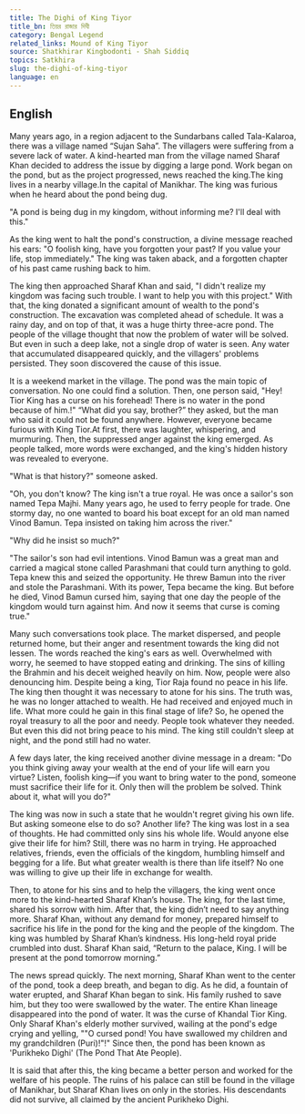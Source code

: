 ```yaml
---
title: The Dighi of King Tiyor
title_bn: তিয়র রাজার দিঘী
category: Bengal Legend
related_links: Mound of King Tiyor
source: Shatkhirar Kingbodonti - Shah Siddiq
topics: Satkhira
slug: the-dighi-of-king-tiyor
language: en
---
```


## English

Many years ago, in a region adjacent to the Sundarbans called Tala-Kalaroa, there was a village named “Sujan Saha”. The villagers were suffering from a severe lack of water. A kind-hearted man from the village named Sharaf Khan decided to address the issue by digging a large pond. Work began on the pond, but as the project progressed, news reached the king.The king lives in a nearby village.In the capital of Manikhar. The king was furious when he heard about the pond being dug.

"A pond is being dug in my kingdom, without informing me? I'll deal with this."

As the king went to halt the pond's construction, a divine message reached his ears: "O foolish king, have you forgotten your past? If you value your life, stop immediately." The king was taken aback, and a forgotten chapter of his past came rushing back to him.

The king then approached Sharaf Khan and said, "I didn't realize my kingdom was facing such trouble. I want to help you with this project." With that, the king donated a significant amount of wealth to the pond's construction. The excavation was completed ahead of schedule. It was a rainy day, and on top of that, it was a huge thirty three-acre pond. The people of the village thought that now the problem of water will be solved. But even in such a deep lake, not a single drop of water is seen. Any water that accumulated disappeared quickly, and the villagers' problems persisted. They soon discovered the cause of this issue.

It is a weekend market in the village. The pond was the main topic of conversation. No one could find a solution. Then, one person said, "Hey! Tior King has a curse on his forehead! There is no water in the pond because of him.!" “What did you say, brother?” they asked, but the man who said it could not be found anywhere. However, everyone became furious with King Tior.At first, there was laughter, whispering, and murmuring. Then, the suppressed anger against the king emerged. As people talked, more words were exchanged, and the king's hidden history was revealed to everyone.

"What is that history?" someone asked.

"Oh, you don't know? The king isn't a true royal. He was once a sailor's son named Tepa Majhi. Many years ago, he used to ferry people for trade. One stormy day, no one wanted to board his boat except for an old man named Vinod Bamun. Tepa insisted on taking him across the river."

"Why did he insist so much?"

"The sailor's son had evil intentions. Vinod Bamun was a great man and carried a magical stone called Parashmani that could turn anything to gold. Tepa knew this and seized the opportunity. He threw Bamun into the river and stole the Parashmani. With its power, Tepa became the king. But before he died, Vinod Bamun cursed him, saying that one day the people of the kingdom would turn against him. And now it seems that curse is coming true."

Many such conversations took place. The market dispersed, and people returned home, but their anger and resentment towards the king did not lessen. The words reached the king's ears as well. Overwhelmed with worry, he seemed to have stopped eating and drinking. The sins of killing the Brahmin and his deceit weighed heavily on him. Now, people were also denouncing him. Despite being a king, Tior Raja found no peace in his life. The king then thought it was necessary to atone for his sins. The truth was, he was no longer attached to wealth. He had received and enjoyed much in life. What more could he gain in this final stage of life? So, he opened the royal treasury to all the poor and needy. People took whatever they needed. But even this did not bring peace to his mind. The king still couldn't sleep at night, and the pond still had no water.

A few days later, the king received another divine message in a dream: "Do you think giving away your wealth at the end of your life will earn you virtue? Listen, foolish king—if you want to bring water to the pond, someone must sacrifice their life for it. Only then will the problem be solved. Think about it, what will you do?"

The king was now in such a state that he wouldn't regret giving his own life. But asking someone else to do so? Another life? The king was lost in a sea of thoughts. He had committed only sins his whole life. Would anyone else give their life for him? Still, there was no harm in trying. He approached relatives, friends, even the officials of the kingdom, humbling himself and begging for a life. But what greater wealth is there than life itself? No one was willing to give up their life in exchange for wealth.

Then, to atone for his sins and to help the villagers, the king went once more to the kind-hearted Sharaf Khan’s house. The king, for the last time, shared his sorrow with him. After that, the king didn’t need to say anything more. Sharaf Khan, without any demand for money, prepared himself to sacrifice his life in the pond for the king and the people of the kingdom. The king was humbled by Sharaf Khan’s kindness. His long-held royal pride crumbled into dust. Sharaf Khan said, “Return to the palace, King. I will be present at the pond tomorrow morning.”

The news spread quickly. The next morning, Sharaf Khan went to the center of the pond, took a deep breath, and began to dig. As he did, a fountain of water erupted, and Sharaf Khan began to sink. His family rushed to save him, but they too were swallowed by the water. The entire Khan lineage disappeared into the pond of water. It was the curse of Khandal Tior King. Only Sharaf Khan's elderly mother survived, wailing at the pond's edge crying and yelling, ""O cursed pond! You have swallowed my children and my grandchildren (Puri)!"!" Since then, the pond has been known as 'Purikheko Dighi' (The Pond That Ate People).

It is said that after this, the king became a better person and worked for the welfare of his people. The ruins of his palace can still be found in the village of Manikhar, but Sharaf Khan lives on only in the stories. His descendants did not survive, all claimed by the ancient Purikheko Dighi.
